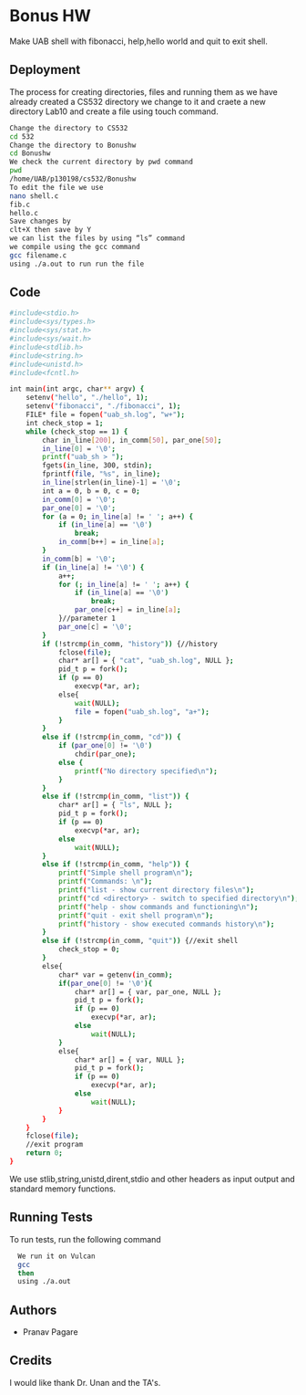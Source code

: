 # Bonus HW

Make UAB shell with fibonacci, help,hello world and quit to exit shell.
## Deployment

The process for creating directories, files and running them
as we have already created a CS532 directory we change to it and craete a new directory Lab10 and create a file using touch command.

```bash
Change the directory to CS532
cd 532
Change the directory to Bonushw
cd Bonushw
We check the current directory by pwd command 
pwd 
/home/UAB/p130198/cs532/Bonushw
To edit the file we use 
nano shell.c
fib.c
hello.c
Save changes by 
clt+X then save by Y
we can list the files by using “ls” command
we compile using the gcc command 
gcc filename.c 
using ./a.out to run run the file
```


## Code
```bash
#include<stdio.h>
#include<sys/types.h>
#include<sys/stat.h>
#include<sys/wait.h>
#include<stdlib.h>
#include<string.h>
#include<unistd.h>
#include<fcntl.h>

int main(int argc, char** argv) {
	setenv("hello", "./hello", 1);
	setenv("fibonacci", "./fibonacci", 1);
	FILE* file = fopen("uab_sh.log", "w+");
	int check_stop = 1;
	while (check_stop == 1) {
		char in_line[200], in_comm[50], par_one[50];
		in_line[0] = '\0';
		printf("uab_sh > ");
		fgets(in_line, 300, stdin);
		fprintf(file, "%s", in_line);
		in_line[strlen(in_line)-1] = '\0';
		int a = 0, b = 0, c = 0;
		in_comm[0] = '\0';
		par_one[0] = '\0';
		for (a = 0; in_line[a] != ' '; a++) {
			if (in_line[a] == '\0')
				break;
			in_comm[b++] = in_line[a];
		}
		in_comm[b] = '\0';
		if (in_line[a] != '\0') {
			a++;
			for (; in_line[a] != ' '; a++) {
				if (in_line[a] == '\0')
					break;
				par_one[c++] = in_line[a];
			}//parameter 1
			par_one[c] = '\0';
		}
		if (!strcmp(in_comm, "history")) {//history
			fclose(file);
			char* ar[] = { "cat", "uab_sh.log", NULL };
			pid_t p = fork();
			if (p == 0)
				execvp(*ar, ar);
			else{
				wait(NULL);
				file = fopen("uab_sh.log", "a+");
			}
		}
		else if (!strcmp(in_comm, "cd")) {
			if (par_one[0] != '\0')
				chdir(par_one);
			else {
				printf("No directory specified\n");
			}
		}
		else if (!strcmp(in_comm, "list")) {
			char* ar[] = { "ls", NULL };
			pid_t p = fork();
			if (p == 0)
				execvp(*ar, ar);
			else
				wait(NULL);
		}
		else if (!strcmp(in_comm, "help")) {
			printf("Simple shell program\n");
			printf("Commands: \n");
			printf("list - show current directory files\n");
			printf("cd <directory> - switch to specified directory\n");
			printf("help - show commands and functioning\n");
			printf("quit - exit shell program\n");
			printf("history - show executed commands history\n");
		}
		else if (!strcmp(in_comm, "quit")) {//exit shell
			check_stop = 0;
		}
		else{
			char* var = getenv(in_comm);
			if(par_one[0] != '\0'){
				char* ar[] = { var, par_one, NULL };
				pid_t p = fork();
				if (p == 0)
					execvp(*ar, ar);
				else
					wait(NULL);
			}
			else{
				char* ar[] = { var, NULL };
				pid_t p = fork();
				if (p == 0)
					execvp(*ar, ar);
				else
					wait(NULL);
			}
		}
	}
	fclose(file);
	//exit program
	return 0;
}

```
We use stlib,string,unistd,dirent,stdio  and other headers as input output and standard memory functions.
## Running Tests

To run tests, run the following command

```bash
  We run it on Vulcan 
  gcc 
  then 
  using ./a.out

```


## Authors

- Pranav Pagare


## Credits

I would like thank Dr. Unan and the TA's.
